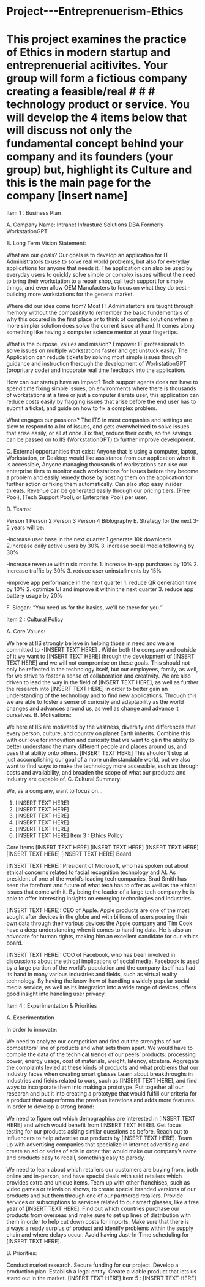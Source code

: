 # Project---Entreprenuerism-Ethics
# This project examines the practice of Ethics in modern startup and entreprenuerial acitivites. Your group will form a fictious company creating a feasible/real # # # technology product or service. You will develop the 4 items below that will discuss not only the fundamental concept behind your company and its founders (your group) but, highlight its Culture and this is the main page for the company [insert name]

Item 1 : Business Plan

A. Company Name: Intranet Infrasture Solutions DBA Formerly WorkstationGPT

B. Long Term Vision Statement:

What are our goals?
Our goals is to develop an application for IT Administrators to use to solve real world problems, but also for everyday applications for anyone that needs it. 
The application can also be used by everyday users to quickly solve simple or complex issues without the need to bring their workstation to a repair shop, 
call tech support for simple things, and even allow OEM Manufacters to focus on what they do best - building more workstations for the general market.

Where did our idea come from?
Most IT Administartors are taught through memory without the compasitity to remember the basic fundementals of why this occured in the first place or to think of 
complex solutions when a more simpler solution does solve the current issue at hand. It comes along something like having a computer science mentor at your fingertips.

What is the purpose, values and mission?
Empower IT professionals to solve issues on multiple workstations faster and get unstuck easily. The Application can redude tickets by solving most simple issues through guidance and instruction therough the development of WorkstationGPT (propritary code) and incoprate real time feedback into the application.

How can our startup have an impact?
Tech support agents does not have to spend time fixing simple issues, on environments where there is thousands of workstations at a time or just a computer illerate user, this application can reduce costs easily by flagging issues that arise before the end user has to submit a ticket, and guide on how to fix a complex problem.

What engages our passions?
The ITS in most companies and settings are slow to respond to a lot of issues, and gets overwhelmed to solve issues that arise easily, or all at once.
Fix that, reduce their costs, so the savings can be passed on to IIS (WorkstationGPT) to further improve development.


C. External opportunities that exist:
Anyone that is using a computer, laptop, Workstation, or Desktop would like assistance from our application when it is accessible, 
Anyone managing thousands of workstations can use our enterprise tiers to monitor each workstations for issues before they become a problem
and easily remedy those by posting them on the application for further action or fixing them automatically. Can also stop easy insider threats. 
Revenue can be generated easily through our pricing tiers, (Free Pool), (Tech Support Pool), or Enterprise Pool) per user. 

D. Teams:

Person  1
Person 2
Person 3
Person 4
Biblography
E. Strategy for the next 3-5 years will be:

-increase user base in the next quarter
    1.generate 10k downloads
    2.increase daily  active users by 30%
    3. increase social media following by 30%

-increase revenue within six months
    1. increase in-app purchases by 10%
    2. increase traffic by 30%
    3. reduce user uninstallments by 15%

-improve app performance in the next quarter
    1. reduce QR qeneration time by 10%
    2. optimize UI and improve it within the next quarter
    3. reduce app battery usage by 20%
    
F. Slogan: “You need us for the basics, we'll be there for you.”

Item 2 : Cultural Policy

A. Core Values:

  We here at IIS strongly believe in helping those in need and we are committed to -[INSERT TEXT HERE]
  . Within both the company and outside of it we want to [INSERT TEXT HERE]
  through the development of [INSERT TEXT HERE] and we will not compromise on these goals. This
  should not only be reflected in the technology itself, but our employees, family, as well, for we
  strive to foster a sense of collaboration and creativity. We are also driven to lead the way in the
  field of [INSERT TEXT HERE], as well as further the research into
  [INSERT TEXT HERE] in order to better gain an understanding of the technology and to find new applications.
  Through this we are able to foster a sense of curiosity and adaptability as the world changes and
  advances around us, as well as change and advance it ourselves.
B. Motivations:

  We here at IIS are motivated by the vastness, diversity and differences that every person, culture,
  and country on planet Earth inherits. Combine this with our love for innovation and curiosity that
  we want to gain the ability to better understand the many different people and places around us, and
  pass that ability onto others. [INSERT TEXT HERE] This shouldn’t stop at just accomplishing our goal of a more
  understandable world, but we also want to find ways to make the technology more accessible, such as
  through costs and availability, and broaden the scope of what our products and industry are capable of.
C. Cultural Summary:

  We, as a company, want to focus on…
  1. [INSERT TEXT HERE]
  2. [INSERT TEXT HERE]
  3. [INSERT TEXT HERE]
  4. [INSERT TEXT HERE]
  5. [INSERT TEXT HERE]
  6. [INSERT TEXT HERE]
Item 3 : Ethics Policy

Core Items
[INSERT TEXT HERE]
[INSERT TEXT HERE]
[INSERT TEXT HERE]
[INSERT TEXT HERE]
[INSERT TEXT HERE]
Board

[INSERT TEXT HERE]:
President of Microsoft, who has spoken out about ethical concerns related to facial recognition technology and AI. As president of one of the world’s leading tech companies, Brad Smith has seen the forefront and future of what tech has to offer as well as the ethical issues that come with it. By being the leader of a large tech company he is able to offer interesting insights on emerging technologies and industries.

[INSERT TEXT HERE]:
CEO of Apple. Apple products are one of the most sought after devices in the globe and with billions of users pouring their own data through their various devices the Apple company and Tim Cook have a deep understanding when it comes to handling data. He is also an advocate for human rights, making him an excellent candidate for our ethics board.

[INSERT TEXT HERE]:
COO of Facebook, who has been involved in discussions about the ethical implications of social media. Facebook is used by a large portion of the world’s population and the company itself has had its hand in many various industries and fields, such as virtual reality technology. By having the know-how of handling a widely popular social media service, as well as its integration into a wide range of devices, offers good insight into handling user privacy.

Item 4 : Experimentation & Priorities

A. Experimentation

In order to innovate:

We need to analyze our competition and find out the strengths of our competitors’ line of products and what sets them apart. We
would have to compile the data of the technical trends of our peers’ products: processing power, energy usage, cost of materials,
weight, latency, etcetera. Aggregate the complaints levied at these kinds of products and what problems that our industry faces
when creating smart glasses Learn about breakthroughs in industries and fields related to ours, such as [INSERT TEXT HERE],
and find ways to incorporate them into making a prototype. Put together all our research and put it into creating a prototype
that would fulfill our criteria for a product that outperforms the previous iterations and adds more features.
In order to develop a strong brand:

We need to figure out which demographics are interested in [INSERT TEXT HERE] and which would benefit from [INSERT TEXT HERE].
Get focus testing for our products asking similar questions as before. Reach out to influencers to help advertise our products
by [INSERT TEXT HERE]. Team up with advertising companies that specialize in internet advertising and
create an ad or series of ads in order that would make our company’s name and products easy to recall, something easy to parody.

We need to learn about which retailers our customers are buying from, both online and in-person, and have special
deals with said retailers which provides extra and unique items.
Team up with other franchises, such as video games or television shows, to create special branded versions of our products
and put them through one of our partnered retailers. Provide services or subscriptions to services related to our smart
glasses, like a free year of [INSERT TEXT HERE]. Find out which countries purchase our products from overseas and
make sure to set up lines of distribution with them in order to help cut down costs for imports. Make sure that there is
always a ready surplus of product and identify problems within the supply chain and where delays occur. Avoid having Just-In-Time
scheduling for [INSERT TEXT HERE].

B. Priorities:

Conduct market research.
Secure funding for our project.
Develop a production plan.
Establish a legal entity.
Create a viable product that lets us stand out in the market.
[INSERT TEXT HERE]
Item 5 : 
[INSERT TEXT HERE]
